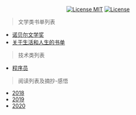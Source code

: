 <p align="center">
  <a href="https://www.skillnull.com"><img src="https://skillnull.com/others/images/brand/MIT.svg" alt="License MIT"></a>
    <a href="https://996.icu"><img src="https://img.shields.io/badge/link-996.icu-red.svg" alt="License"></a>
</p>

> 文学类书单列表
* [诺贝尔文学奖](/literature/Nobel-Prize-in-literature.md)
* [关于生活和人生的书单](/literature/booklist-about-life.md)

> 技术类列表
* [程序员](/technology/programmer.md)

> 阅读列表及摘抄-感悟
* [2018](/the-books-i-have-read/2018.md)
* [2019](/the-books-i-have-read/2019.md)
* [2020](/the-books-i-have-read/2020.md)
